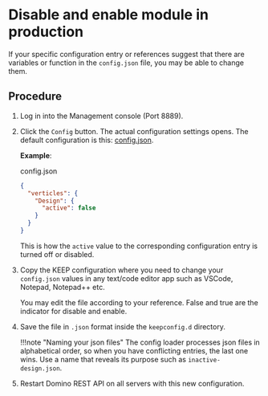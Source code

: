 # Disable and enable module in production

If your specific configuration entry or references suggest that there are variables or function in the `config.json` file, you may be able to change them.

## Procedure

1. Log in into the Management console (Port 8889).
2. Click the `Config` button. The actual configuration settings opens. The default configuration is this: [config.json](../../references/parameters.md).

    **Example**:

    config.json

    ```json
    {
      "verticles": {
        "Design": {
          "active": false
        }
      }
    }
    ```

    This is how the `active` value to the corresponding configuration entry is turned off or disabled.

3. Copy the KEEP configuration where you need to change your `config.json` values in any text/code editor app such as VSCode, Notepad, Notepad++ etc.

    You may edit the file according to your reference. False and true are the indicator for disable and enable.

4. Save the file in `.json` format inside the `keepconfig.d` directory.

    !!!note "Naming your json files"
        The config loader processes json files in alphabetical order, so when you have conflicting entries, the last one wins. Use a name that reveals its purpose such as `inactive-design.json`.

5. Restart Domino REST API on all servers with this new configuration.
